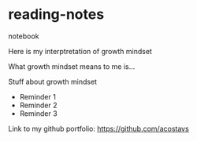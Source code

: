# reading-notes
notebook

Here is my interptretation of growth mindset

What growth mindset means to me is...

Stuff about growth mindset

- Reminder 1
- Reminder 2
- Reminder 3

Link to my github portfolio: https://github.com/acostavs

